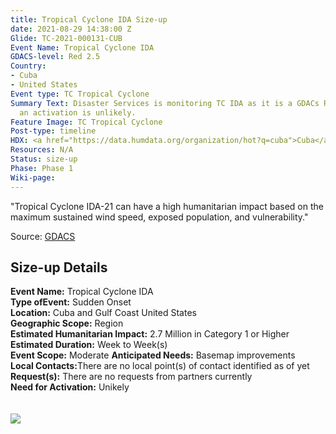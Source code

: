```yaml
---
title: Tropical Cyclone IDA Size-up
date: 2021-08-29 14:38:00 Z
Glide: TC-2021-000131-CUB
Event Name: Tropical Cyclone IDA
GDACS-level: Red 2.5
Country:
- Cuba
- United States
Event type: TC Tropical Cyclone
Summary Text: Disaster Services is monitoring TC IDA as it is a GDACs Red alert but
  an activation is unlikely.
Feature Image: TC Tropical Cyclone
Post-type: timeline
HDX: <a href="https://data.humdata.org/organization/hot?q=cuba">Cuba</a>, <a href="https://data.humdata.org/organization/hot?q=united%20states">USA</a>
Resources: N/A
Status: size-up
Phase: Phase 1
Wiki-page: 
---
```


"Tropical Cyclone IDA-21 can have a high humanitarian impact based on the maximum sustained wind speed, exposed population, and vulnerability."

Source: <a href="https://www.gdacs.org/report.aspx?eventid=1000818&episodeid=17&eventtype=TC" target="_blank">GDACS</a>

<h2>Size-up Details</h2>

<strong>Event Name:</strong> Tropical Cyclone IDA<br>
<strong>Type ofEvent:</strong> Sudden Onset<br>
<strong>Location:</strong> Cuba and Gulf Coast United States<br>
<strong>Geographic Scope:</strong> Region<br>
<strong>Estimated Humanitarian Impact:</strong> 2.7 Million in Category 1 or Higher<br>
<strong>Estimated Duration:</strong> Week to Week(s)<br>
<strong>Event Scope:</strong> Moderate<be>
<strong>Anticipated Needs:</strong> Basemap improvements<br>
<strong>Local Contacts:</strong>There are no local point(s) of contact identified as of yet<br>
<strong>Request(s):</strong> There are no requests from partners currently<br>
<strong>Need for Activation:</strong> Unikely<br>
<br>
<br>
<img src="https://pbs.twimg.com/media/E-MKNynWEAURWQ2?format=jpg&name=large" > 
